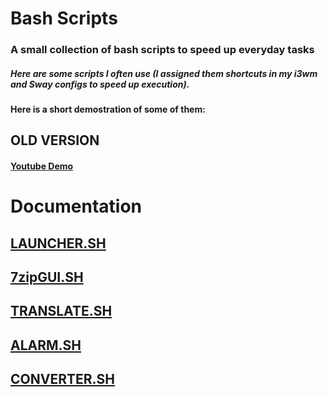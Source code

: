 # Bash Scripts

### A small collection of bash scripts to speed up everyday tasks
##### Here are some scripts I often use (I assigned them shortcuts in my i3wm and Sway configs to speed up execution).

**Here is a short demostration of some of them:**

## OLD VERSION
#### [Youtube Demo](https://www.youtube.com/watch?v=aAU71nJ2XCA)

# Documentation

## [LAUNCHER.SH](./doc/launcher.md)

## [7zipGUI.SH](./doc/7zipGUI.md)

## [TRANSLATE.SH](./doc/translate.md)

## [ALARM.SH](./doc/alarm.md)

## [CONVERTER.SH](./doc/converter.md)
